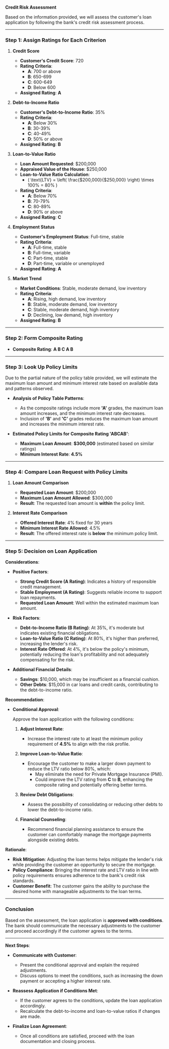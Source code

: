 **Credit Risk Assessment**  
   
Based on the information provided, we will assess the customer's loan application by following the bank's credit risk assessment process.  
   
---  
   
### **Step 1: Assign Ratings for Each Criterion**  
   
1. **Credit Score**  
   - **Customer's Credit Score**: 720  
   - **Rating Criteria**:  
     - **A**: 700 or above  
     - **B**: 650-699  
     - **C**: 600-649  
     - **D**: Below 600  
   - **Assigned Rating**: **A**  
   
2. **Debt-to-Income Ratio**  
   - **Customer's Debt-to-Income Ratio**: 35%  
   - **Rating Criteria**:  
     - **A**: Below 30%  
     - **B**: 30-39%  
     - **C**: 40-49%  
     - **D**: 50% or above  
   - **Assigned Rating**: **B**  
   
3. **Loan-to-Value Ratio**  
   - **Loan Amount Requested**: $200,000  
   - **Appraised Value of the House**: $250,000  
   - **Loan-to-Value Ratio Calculation**:  
     - \( \text{LTV} = \left( \frac{\$200,000}{\$250,000} \right) \times 100\% = 80\% \)  
   - **Rating Criteria**:  
     - **A**: Below 70%  
     - **B**: 70-79%  
     - **C**: 80-89%  
     - **D**: 90% or above  
   - **Assigned Rating**: **C**  
   
4. **Employment Status**  
   - **Customer's Employment Status**: Full-time, stable  
   - **Rating Criteria**:  
     - **A**: Full-time, stable  
     - **B**: Full-time, variable  
     - **C**: Part-time, stable  
     - **D**: Part-time, variable or unemployed  
   - **Assigned Rating**: **A**  
   
5. **Market Trend**  
   - **Market Conditions**: Stable, moderate demand, low inventory  
   - **Rating Criteria**:  
     - **A**: Rising, high demand, low inventory  
     - **B**: Stable, moderate demand, low inventory  
     - **C**: Stable, moderate demand, high inventory  
     - **D**: Declining, low demand, high inventory  
   - **Assigned Rating**: **B**  
   
---  
   
### **Step 2: Form Composite Rating**  
   
- **Composite Rating**: **A B C A B**  
   
---  
   
### **Step 3: Look Up Policy Limits**  
   
Due to the partial nature of the policy table provided, we will estimate the maximum loan amount and minimum interest rate based on available data and patterns observed.  
   
- **Analysis of Policy Table Patterns**:  
  - As the composite ratings include more **'A'** grades, the maximum loan amount increases, and the minimum interest rate decreases.  
  - Inclusion of **'B'** and **'C'** grades reduces the maximum loan amount and increases the minimum interest rate.  
   
- **Estimated Policy Limits for Composite Rating 'ABCAB'**:  
  - **Maximum Loan Amount**: **$300,000** (estimated based on similar ratings)  
  - **Minimum Interest Rate**: **4.5%**  
   
---  
   
### **Step 4: Compare Loan Request with Policy Limits**  
   
1. **Loan Amount Comparison**  
   - **Requested Loan Amount**: $200,000  
   - **Maximum Loan Amount Allowed**: $300,000  
   - **Result**: The requested loan amount is **within** the policy limit.  
   
2. **Interest Rate Comparison**  
   - **Offered Interest Rate**: 4% fixed for 30 years  
   - **Minimum Interest Rate Allowed**: 4.5%  
   - **Result**: The offered interest rate is **below** the minimum policy limit.  
   
---  
   
### **Step 5: Decision on Loan Application**  
   
**Considerations**:  
   
- **Positive Factors**:  
  - **Strong Credit Score (A Rating)**: Indicates a history of responsible credit management.  
  - **Stable Employment (A Rating)**: Suggests reliable income to support loan repayments.  
  - **Requested Loan Amount**: Well within the estimated maximum loan amount.  
   
- **Risk Factors**:  
  - **Debt-to-Income Ratio (B Rating)**: At 35%, it's moderate but indicates existing financial obligations.  
  - **Loan-to-Value Ratio (C Rating)**: At 80%, it's higher than preferred, increasing the lender's risk.  
  - **Interest Rate Offered**: At 4%, it's below the policy's minimum, potentially reducing the loan's profitability and not adequately compensating for the risk.  
   
- **Additional Financial Details**:  
  - **Savings**: $10,000, which may be insufficient as a financial cushion.  
  - **Other Debts**: $15,000 in car loans and credit cards, contributing to the debt-to-income ratio.  
   
**Recommendation**:  
   
- **Conditional Approval**:  
  
  Approve the loan application with the following conditions:  
  
  1. **Adjust Interest Rate**:  
     - Increase the interest rate to at least the minimum policy requirement of **4.5%** to align with the risk profile.  
    
  2. **Improve Loan-to-Value Ratio**:  
     - Encourage the customer to make a larger down payment to reduce the LTV ratio below 80%, which:  
       - May eliminate the need for Private Mortgage Insurance (PMI).  
       - Could improve the LTV rating from **C** to **B**, enhancing the composite rating and potentially offering better terms.  
    
  3. **Review Debt Obligations**:  
     - Assess the possibility of consolidating or reducing other debts to lower the debt-to-income ratio.  
    
  4. **Financial Counseling**:  
     - Recommend financial planning assistance to ensure the customer can comfortably manage the mortgage payments alongside existing debts.  
   
**Rationale**:  
   
- **Risk Mitigation**: Adjusting the loan terms helps mitigate the lender's risk while providing the customer an opportunity to secure the mortgage.  
- **Policy Compliance**: Bringing the interest rate and LTV ratio in line with policy requirements ensures adherence to the bank's credit risk standards.  
- **Customer Benefit**: The customer gains the ability to purchase the desired home with manageable adjustments to the loan terms.  
   
---  
   
### **Conclusion**  
   
Based on the assessment, the loan application is **approved with conditions**. The bank should communicate the necessary adjustments to the customer and proceed accordingly if the customer agrees to the terms.  
   
---  
   
**Next Steps**:  
   
- **Communicate with Customer**:  
  - Present the conditional approval and explain the required adjustments.  
  - Discuss options to meet the conditions, such as increasing the down payment or accepting a higher interest rate.  
   
- **Reassess Application if Conditions Met**:  
  - If the customer agrees to the conditions, update the loan application accordingly.  
  - Recalculate the debt-to-income and loan-to-value ratios if changes are made.  
   
- **Finalize Loan Agreement**:  
  - Once all conditions are satisfied, proceed with the loan documentation and closing process.